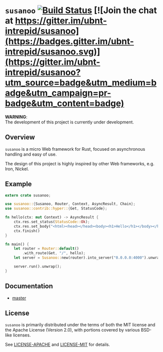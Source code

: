 # `susanoo` [![Build Status](https://travis-ci.org/ubnt-intrepid/susanoo.svg?branch=master)](https://travis-ci.org/ubnt-intrepid/susanoo) [![Join the chat at https://gitter.im/ubnt-intrepid/susanoo](https://badges.gitter.im/ubnt-intrepid/susanoo.svg)](https://gitter.im/ubnt-intrepid/susanoo?utm_source=badge&utm_medium=badge&utm_campaign=pr-badge&utm_content=badge)

__WARNING__:  
The development of this project is currently under development.

## Overview
`susanoo` is a micro Web framework for Rust, focused on asynchronous handling and easy of use.

The design of this project is highly inspired by other Web frameworks, e.g. Iron, Nickel.


## Example

```rust
extern crate susanoo;

use susanoo::{Susanoo, Router, Context, AsyncResult, Chain};
use susanoo::contrib::hyper::{Get, StatusCode};

fn hello(ctx: mut Context) -> AsyncResult {
    ctx.res.set_status(StatusCode::Ok);
    ctx.res.set_body("<html><head></head><body><h1>Hello</h1></body></html>");
    ctx.finish()
}

fn main() {
    let router = Router::default()
        .with_route(Get, "/", hello);
    let server = Susanoo::new(router).into_server("0.0.0.0:4000").unwrap();

    server.run().unwrap();
}
```

## Documentation
* [master](https://ubnt-intrepid/susanoo/susanoo/index.html)

## License
`susanoo` is primarily distributed under the terms of both the MIT license and
the Apache License (Version 2.0), with portions covered by various BSD-like licenses.

See [LICENSE-APACHE](LICENSE-APACHE) and [LICENSE-MIT](LICENSE-MIT) for details.
